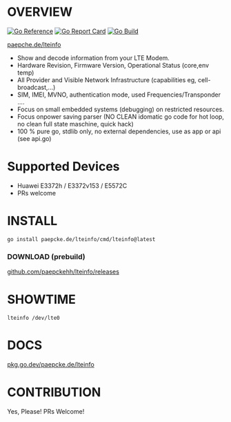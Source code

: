 # OVERVIEW
[![Go Reference](https://pkg.go.dev/badge/paepcke.de/lteinfo.svg)](https://pkg.go.dev/paepcke.de/lteinfo) [![Go Report Card](https://goreportcard.com/badge/paepcke.de/lteinfo)](https://goreportcard.com/report/paepcke.de/lteinfo) [![Go Build](https://github.com/paepckehh/lteinfo/actions/workflows/golang.yml/badge.svg)](https://github.com/paepckehh/lteinfo/actions/workflows/golang.yml)

[paepche.de/lteinfo](https://paepcke.de/lteinfo/)

- Show and decode information from your LTE Modem.
- Hardware Revision, Firmware Version, Operational Status (core,env temp)
- All Provider and Visible Network Infrastructure (capabilities eg, cell-broadcast,...)
- SIM, IMEI, MVNO, authentication mode, used Frequencies/Transponder ....
- Focus on small embedded systems (debugging) on restricted resources.
- Focus onpower saving parser (NO CLEAN idomatic go code for hot loop, no clean full state maschine, quick hack)
- 100 % pure go, stdlib only, no external dependencies, use as app or api (see api.go)

# Supported Devices 

- Huawei E3372h / E3372v153 / E5572C
- PRs welcome 

# INSTALL
```
go install paepcke.de/lteinfo/cmd/lteinfo@latest
```

### DOWNLOAD (prebuild)

[github.com/paepckehh/lteinfo/releases](https://github.com/paepckehh/lteinfo/releases)

# SHOWTIME 

```Shell
lteinfo /dev/lte0
```
# DOCS

[pkg.go.dev/paepcke.de/lteinfo](https://pkg.go.dev/paepcke.de/lteinfo)

# CONTRIBUTION

Yes, Please! PRs Welcome! 
